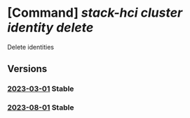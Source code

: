 # [Command] _stack-hci cluster identity delete_

Delete identities

## Versions

### [2023-03-01](/Resources/mgmt-plane/L3N1YnNjcmlwdGlvbnMve30vcmVzb3VyY2Vncm91cHMve30vcHJvdmlkZXJzL21pY3Jvc29mdC5henVyZXN0YWNraGNpL2NsdXN0ZXJzL3t9/2023-03-01.xml) **Stable**

<!-- mgmt-plane /subscriptions/{}/resourcegroups/{}/providers/microsoft.azurestackhci/clusters/{} 2023-03-01 identity -->

### [2023-08-01](/Resources/mgmt-plane/L3N1YnNjcmlwdGlvbnMve30vcmVzb3VyY2Vncm91cHMve30vcHJvdmlkZXJzL21pY3Jvc29mdC5henVyZXN0YWNraGNpL2NsdXN0ZXJzL3t9/2023-08-01.xml) **Stable**

<!-- mgmt-plane /subscriptions/{}/resourcegroups/{}/providers/microsoft.azurestackhci/clusters/{} 2023-08-01 identity -->

